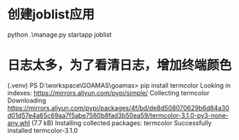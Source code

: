 # 创建joblist应用
python .\manage.py startapp joblist

# 日志太多，为了看清日志，增加终端颜色
(.venv) PS D:\workspace\GOAMAS\goamas> pip install termcolor
Looking in indexes: https://mirrors.aliyun.com/pypi/simple/
Collecting termcolor
  Downloading https://mirrors.aliyun.com/pypi/packages/4f/bd/de8d508070629b6d84a30d01d57e4a65c69aa7f5abe7560b8fad3b50ea59/termcolor-3.1.0-py3-none-any.whl (7.7 kB)
Installing collected packages: termcolor
Successfully installed termcolor-3.1.0
